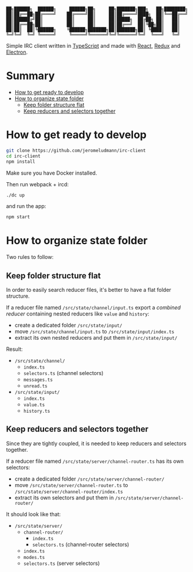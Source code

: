 ```
██╗██████╗  ██████╗     ██████╗██╗     ██╗███████╗███╗   ██╗████████╗
██║██╔══██╗██╔════╝    ██╔════╝██║     ██║██╔════╝████╗  ██║╚══██╔══╝
██║██████╔╝██║         ██║     ██║     ██║█████╗  ██╔██╗ ██║   ██║
██║██╔══██╗██║         ██║     ██║     ██║██╔══╝  ██║╚██╗██║   ██║
██║██║  ██║╚██████╗    ╚██████╗███████╗██║███████╗██║ ╚████║   ██║
╚═╝╚═╝  ╚═╝ ╚═════╝     ╚═════╝╚══════╝╚═╝╚══════╝╚═╝  ╚═══╝   ╚═╝
```

Simple IRC client written in [TypeScript](https://github.com/Microsoft/TypeScript) and made with [React](https://github.com/facebook/react), [Redux](https://github.com/reduxjs/redux) and [Electron](https://github.com/electron/electron).

# Summary

- [How to get ready to develop](#how-to-get-ready-to-develop)
- [How to organize state folder](#how-to-organize-state-folder)
  - [Keep folder structure flat](#keep-folder-structure-flat)
  - [Keep reducers and selectors together](#keep-reducers-and-selectors-together)

# How to get ready to develop

```sh
git clone https://github.com/jeromeludmann/irc-client
cd irc-client
npm install
```

Make sure you have Docker installed.

Then run webpack + ircd:

```sh
./dc up
```

and run the app:

```sh
npm start
```

# How to organize state folder

Two rules to follow:

## Keep folder structure flat

In order to easily search reducer files, it's better to have a flat folder structure.

If a reducer file named `/src/state/channel/input.ts` export a _combined reducer_ containing nested reducers like `value` and `history`:

- create a dedicated folder `/src/state/input/`
- move `/src/state/channel/input.ts` to `/src/state/input/index.ts`
- extract its own nested reducers and put them in `/src/state/input/`

Result:

- `/src/state/channel/`
  - `index.ts`
  - `selectors.ts` (channel selectors)
  - `messages.ts`
  - `unread.ts`
- `/src/state/input/`
  - `index.ts`
  - `value.ts`
  - `history.ts`

## Keep reducers and selectors together

Since they are tightly coupled, it is needed to keep reducers and selectors together.

If a reducer file named `/src/state/server/channel-router.ts` has its own selectors:

- create a dedicated folder `/src/state/server/channel-router/`
- move `/src/state/server/channel-router.ts` to `/src/state/server/channel-router/index.ts`
- extract its own selectors and put them in `/src/state/server/channel-router/`

It should look like that:

- `/src/state/server/`
  - `channel-router/`
    - `index.ts`
    - `selectors.ts` (channel-router selectors)
  - `index.ts`
  - `modes.ts`
  - `selectors.ts` (server selectors)
